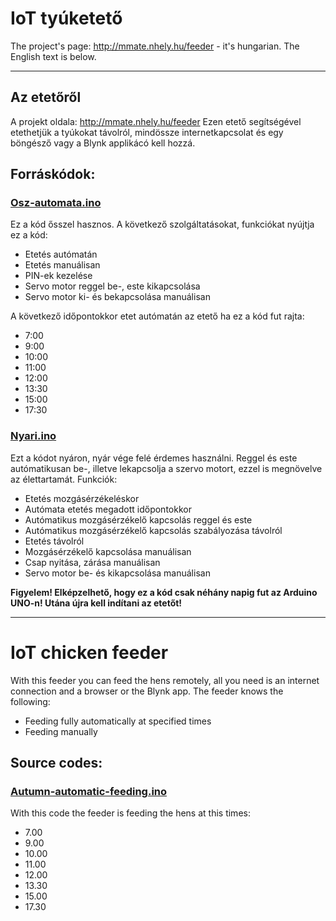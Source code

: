 # IoT tyúketető
The project's page: http://mmate.nhely.hu/feeder - it's hungarian.
The English text is below.

---------------------------------------------------------
## Az etetőről
A projekt oldala: http://mmate.nhely.hu/feeder
Ezen etető segítségével etethetjük a tyúkokat távolról, mindössze internetkapcsolat és egy böngésző vagy a Blynk applikácó kell hozzá.

## Forráskódok: 
### [Osz-automata.ino](https://github.com/MMate2007/IoT-chicken-feeder/blob/main/Source-codes/Hungarian-codes/Osz-automata.ino)
Ez a kód ősszel hasznos. A következő szolgáltatásokat, funkciókat nyújtja ez a kód:
* Etetés autómatán
* Etetés manuálisan
* PIN-ek kezelése
* Servo motor reggel be-, este kikapcsolása
* Servo motor ki- és bekapcsolása manuálisan

A következő időpontokkor etet autómatán az etető ha ez a kód fut rajta:
* 7:00
* 9:00
* 10:00
* 11:00
* 12:00
* 13:30
* 15:00
* 17:30

### [Nyari.ino](https://github.com/MMate2007/IoT-chicken-feeder/blob/main/Source-codes/Hungarian-codes/Nyari.ino)
Ezt a kódot nyáron, nyár vége felé érdemes használni. Reggel és este autómatikusan be-, illetve lekapcsolja a szervo motort, ezzel is megnövelve az élettartamát.
Funkciók:
* Etetés mozgásérzékeléskor
* Autómata etetés megadott időpontokkor
* Autómatikus mozgásérzékelő kapcsolás reggel és este
* Autómatikus mozgásérzékelő kapcsolás szabályozása távolról
* Etetés távolról
* Mozgásérzékelő kapcsolása manuálisan
* Csap nyitása, zárása manuálisan
* Servo motor be- és kikapcsolása manuálisan

**Figyelem! Elképzelhető, hogy ez a kód csak néhány napig fut az Arduino UNO-n! Utána újra kell indítani az etetőt!**

----------------------------------------------------------------------------------------------------------------------
# IoT chicken feeder
With this feeder you can feed the hens remotely, all you need is an internet connection and a browser or the Blynk app.
The feeder knows the following:
* Feeding fully automatically at specified times
* Feeding manually

## Source codes:
### [Autumn-automatic-feeding.ino](https://github.com/MMate2007/IoT-chicken-feeder/blob/main/Source-codes/English-codes/Autum-automatic-feeding.ino)
With this code the feeder is feeding the hens at this times:
* 7.00
* 9.00
* 10.00
* 11.00
* 12.00
* 13.30
* 15.00
* 17.30

